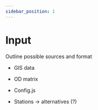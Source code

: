 ```yaml
---
sidebar_position: 1
---
```


# Input

Outline possible sources and format

* GIS data

* OD matrix

* Config.js

* Stations -> alternatives (?)
